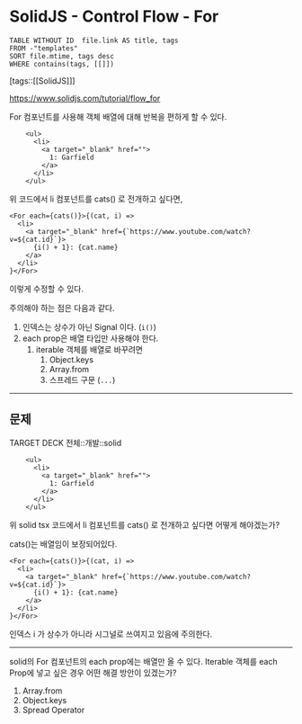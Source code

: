 # SolidJS - Control Flow - For
<!--Basic Template V0.0.2 Start -->
```dataview
TABLE WITHOUT ID  file.link AS title, tags
FROM -"templates"
SORT file.mtime, tags desc
WHERE contains(tags, [[]])
```
<!--Basic Template V0.0.2 End -->
[tags::[[SolidJS]]]

https://www.solidjs.com/tutorial/flow_for

For 컴포넌트를 사용해 객체 배열에 대해 반복을 편하게 할 수 있다. 

```tsx
    <ul>
      <li>
        <a target="_blank" href="">
          1: Garfield
        </a>
      </li>
    </ul>
```

위 코드에서 li 컴포넌트를 cats() 로 전개하고 싶다면,

```tsx
<For each={cats()}>{(cat, i) =>
  <li>
    <a target="_blank" href={`https://www.youtube.com/watch?v=${cat.id}`}>
      {i() + 1}: {cat.name}
    </a>
  </li>
}</For>
```

이렇게 수정할 수 있다.

주의해야 하는 점은 다음과 같다.
1. 인덱스는 상수가 아닌 Signal 이다. (`i()`)
2. each prop은 배열 타입만 사용해야 한다.
	1. iterable 객체를 배열로 바꾸려면
		1. Object.keys
		2. Array.from
		3. 스프레드 구문 (`...`)

---

## 문제

TARGET DECK
전체::개발::solid

<!--ankiQ-->

```tsx
    <ul>
      <li>
        <a target="_blank" href="">
          1: Garfield
        </a>
      </li>
    </ul>
```

위 solid tsx 코드에서 li 컴포넌트를 cats() 로 전개하고 싶다면 어떻게 해야겠는가?

cats()는 배열임이 보장되어있다.

<!--ankiA-->

```tsx
<For each={cats()}>{(cat, i) =>
  <li>
    <a target="_blank" href={`https://www.youtube.com/watch?v=${cat.id}`}>
      {i() + 1}: {cat.name}
    </a>
  </li>
}</For>
```

인덱스 i 가 상수가 아니라 시그널로 쓰여지고 있음에 주의한다.

<!--ankiE-->
<!--ID: 1664950271994-->

---

<!--ankiQ-->

solid의 For 컴포넌트의 each prop에는 배열만 올 수 있다. Iterable 객체를 each Prop에 넣고 싶은 경우 어떤 해결 방안이 있겠는가?

<!--ankiA-->

1. Array.from
2. Object.keys
3. Spread Operator

<!--ankiE-->
<!--ID: 1664950272011-->

